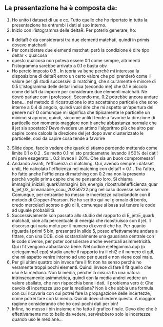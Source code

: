 La presentazione ha è composta da:
---------------------------------------------------------
1) Ho unito i dataset di uu e cc. Tutto quello che ho riportato in tutta la presentazione ha entrambi i dati al suo interno.
2) Inizio con l'istogramma delle deltaR. Per poterlo generare, ho:
  - Il deltaR è da considerarsi tra due elementi matchati, quindi in primis dovevo matcharli
  - Per considerare due elementi matchati però la condizione è dire tipo deltar < qualcosa
  - questo qualcosa non poteva essere 0.1 come sempre, altrimenti l'istogramma sarebbe arrivato a 0.1 e basta obv
  - Ho perciò imposto 0.5 . In teoria va bene perchè mi interessa la disposizione di deltaR entro un certo valore che poi prenderò come il valore per gli studi successivi di matching, che sicuramente è minore di 0.5
    L'istogramma delle deltar indica (secondo me) che 0.1 è piccolo come deltaR da imporre per considerare due elementi matchati.
    Ne dovrò parlare con i professori. Secondo me, 0.2 potrebbe ancora andare bene... nel metodo di ricostruzione io sto accettando particelle che sono interne a 0.4 di angolo, quindi vuol dire che mi aspetto un'apertura del genere no? O comunque mi significa che tipicamente le particelle un minimo si aprono, quindi, siccome antikt tende a favorire la direzione di particelle con momento maggiore non è anche abbastanza normale che il jet sia spostato? Devo rivedere un attimo l'algoritmo più che altro per capire come calcola la direzione del jet dopo aver clusterizzato le particelle, così da capire cosa tende a favorire
3) Slide dopo, faccio vedere che quark ci stiamo perdendo mettendo come limite 0.1 o 0.2 . Se metto 0.1 mi sto praticametne levando il 50% dei dati! mi pare esagerato... 0.2 invece il 20%. Che sia un buon compromesso?
4) Andando avanti, l'efficienza di matching. Qui, avendo sempre i dataset uniti, Ho calcolato l'efficienza nel matching con deltaR = 0.1 . Tra l'altro, ho fatto anche l'efficienza di matching con 0.2 ma non la presento perchè voglio prima capire che ne pensando loro. Si chiama immagini_iniziali_quark\immagini_bin_energia_ricostruite\efficienza_quark_jet_02_binvariabile_ccuu_20250722.png nel caso dovesse servire. Comunque, per entrambe ho messo le incertezze calcolandole con il metodo di Clopper-Pearson. Ne ho scritto qui nel giornale di bordo, credo mercoledì scorso o giù di lì, comunque si basa sul tenere le code ad uguale probabilità.
5) Successivamente son passato allo studio del rapporto di E_jet/E_quark matchati, cioè alla percentuale di energia che ricostruisco con il jet. Il discorso qui varia molto per il numero di eventi che ho. Per quanto riguarda i primi 5 bin, presentati in slide 5, posso effettvamente andare a fittare, con una DCB, cioè sostanzialmente una gaussiana centrale con le code diverse, per poter consdierare anche eventuali asimmetricità. Qui i fit vengono abbastanza bene. Nel codice ejetegamma.cpp (o ejetegamma1.cpp) studio anche il rapporto tra il chi2 e il numero di gdl, che mi aspetto venire intorno ad uno per questi e non viene così male.
6) Per gli ultimi quattro bin invece fare il fit non ha senso perchè ho veramente troppi pochi elementi. Quindi invece di fare il fit quello che uso è la mediana. Non la media, perchè la misura ha una natura intrinsecamente asimmetrica, quindi con la media andrei vedere un valore sballato, che non rispecchia bene i dati. Il problema vero è: Che cavolo di incertezza uso per la mediana? Non è che abbia una formula con cui ricavarla con cui potrei fare la propagazione delle incertezze, come potrei fare con la media. Quindi devo chiedere questo. A maggior ragione considerando che ho così pochi dati per bin!
7) Infine, ho messo i bin insieme e ho fatto il grafico finale. Devo dire che è effettivamente molto bello da vedere, servirebbero solo le incertezze quando uso le mediane...
